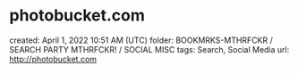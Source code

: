 # photobucket.com

created: April 1, 2022 10:51 AM (UTC)
folder: BOOKMRKS-MTHRFCKR / SEARCH PARTY MTHRFCKR! / SOCIAL MISC
tags: Search, Social Media
url: http://photobucket.com